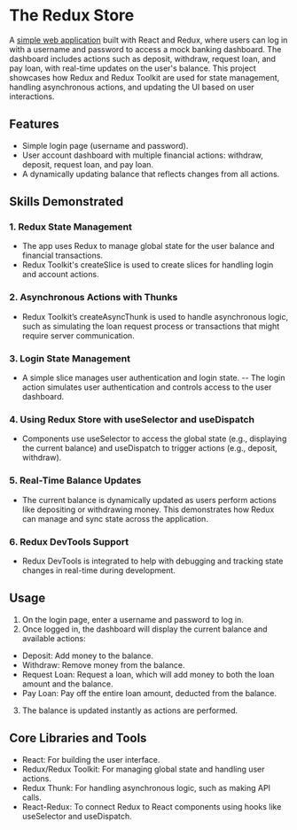 # The Redux Store

A [simple web application](https://adhamhamed.github.io/Redux-Store/) built with React and Redux, where users can log in with a username and password to access a mock banking dashboard. The dashboard includes actions such as deposit, withdraw, request loan, and pay loan, with real-time updates on the user's balance. This project showcases how Redux and Redux Toolkit are used for state management, handling asynchronous actions, and updating the UI based on user interactions.

## Features
- Simple login page (username and password).
- User account dashboard with multiple financial actions: withdraw, deposit, request loan, and pay loan.
- A dynamically updating balance that reflects changes from all actions.

## Skills Demonstrated
### 1. Redux State Management
- The app uses Redux to manage global state for the user balance and financial transactions.
- Redux Toolkit's createSlice is used to create slices for handling login and account actions.

### 2. Asynchronous Actions with Thunks
- Redux Toolkit’s createAsyncThunk is used to handle asynchronous logic, such as simulating the loan request process or transactions that might require server communication.

### 3. Login State Management
- A simple slice manages user authentication and login state.
-- The login action simulates user authentication and controls access to the user dashboard.

### 4. Using Redux Store with useSelector and useDispatch
- Components use useSelector to access the global state (e.g., displaying the current balance) and useDispatch to trigger actions (e.g., deposit, withdraw).

### 5. Real-Time Balance Updates
- The current balance is dynamically updated as users perform actions like depositing or withdrawing money. This demonstrates how Redux can manage and sync state across the application.

### 6. Redux DevTools Support
- Redux DevTools is integrated to help with debugging and tracking state changes in real-time during development.

## Usage
1. On the login page, enter a username and password to log in.
2. Once logged in, the dashboard will display the current balance and available actions:
- Deposit: Add money to the balance.
- Withdraw: Remove money from the balance.
- Request Loan: Request a loan, which will add money to both the loan amount and the balance.
- Pay Loan: Pay off the entire loan amount, deducted from the balance.
3. The balance is updated instantly as actions are performed.

## Core Libraries and Tools
- React: For building the user interface.
- Redux/Redux Toolkit: For managing global state and handling user actions.
- Redux Thunk: For handling asynchronous logic, such as making API calls.
- React-Redux: To connect Redux to React components using hooks like useSelector and useDispatch.
